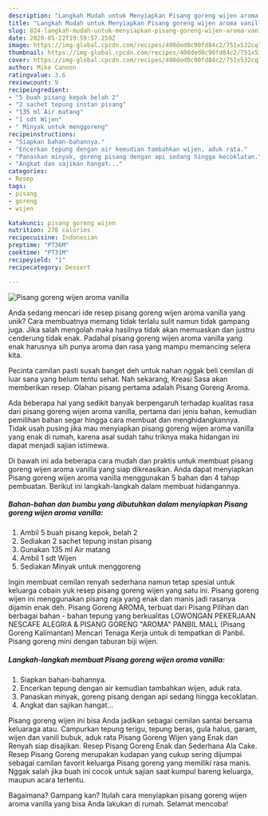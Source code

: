 ```yaml
---
description: "Langkah Mudah untuk Menyiapkan Pisang goreng wijen aroma vanilla yang Enak"
title: "Langkah Mudah untuk Menyiapkan Pisang goreng wijen aroma vanilla yang Enak"
slug: 824-langkah-mudah-untuk-menyiapkan-pisang-goreng-wijen-aroma-vanilla-yang-enak
date: 2020-05-22T19:59:57.259Z
image: https://img-global.cpcdn.com/recipes/400ded0c90fd84c2/751x532cq70/pisang-goreng-wijen-aroma-vanilla-foto-resep-utama.jpg
thumbnail: https://img-global.cpcdn.com/recipes/400ded0c90fd84c2/751x532cq70/pisang-goreng-wijen-aroma-vanilla-foto-resep-utama.jpg
cover: https://img-global.cpcdn.com/recipes/400ded0c90fd84c2/751x532cq70/pisang-goreng-wijen-aroma-vanilla-foto-resep-utama.jpg
author: Mike Cannon
ratingvalue: 3.6
reviewcount: 9
recipeingredient:
- "5 buah pisang kepok belah 2"
- "2 sachet tepung instan pisang"
- "135 ml Air matang"
- "1 sdt Wijen"
- " Minyak untuk menggoreng"
recipeinstructions:
- "Siapkan bahan-bahannya."
- "Encerkan tepung dengan air kemudian tambahkan wijen, aduk rata."
- "Panaskan minyak, goreng pisang dengan api sedang hingga kecoklatan."
- "Angkat dan sajikan hangat..."
categories:
- Resep
tags:
- pisang
- goreng
- wijen

katakunci: pisang goreng wijen 
nutrition: 276 calories
recipecuisine: Indonesian
preptime: "PT36M"
cooktime: "PT31M"
recipeyield: "1"
recipecategory: Dessert

---
```



![Pisang goreng wijen aroma vanilla](https://img-global.cpcdn.com/recipes/400ded0c90fd84c2/751x532cq70/pisang-goreng-wijen-aroma-vanilla-foto-resep-utama.jpg)

Anda sedang mencari ide resep pisang goreng wijen aroma vanilla yang unik? Cara membuatnya memang tidak terlalu sulit namun tidak gampang juga. Jika salah mengolah maka hasilnya tidak akan memuaskan dan justru cenderung tidak enak. Padahal pisang goreng wijen aroma vanilla yang enak harusnya sih punya aroma dan rasa yang mampu memancing selera kita.

Pecinta camilan pasti susah banget deh untuk nahan nggak beli cemilan di luar sana yang belum tentu sehat. Nah sekarang, Kreasi Sasa akan memberikan resep. Olahan pisang pertama adalah Pisang Goreng Aroma.

Ada beberapa hal yang sedikit banyak berpengaruh terhadap kualitas rasa dari pisang goreng wijen aroma vanilla, pertama dari jenis bahan, kemudian pemilihan bahan segar hingga cara membuat dan menghidangkannya. Tidak usah pusing jika mau menyiapkan pisang goreng wijen aroma vanilla yang enak di rumah, karena asal sudah tahu triknya maka hidangan ini dapat menjadi sajian istimewa.


Di bawah ini ada beberapa cara mudah dan praktis untuk membuat pisang goreng wijen aroma vanilla yang siap dikreasikan. Anda dapat menyiapkan Pisang goreng wijen aroma vanilla menggunakan 5 bahan dan 4 tahap pembuatan. Berikut ini langkah-langkah dalam membuat hidangannya.

<!--inarticleads1-->

##### Bahan-bahan dan bumbu yang dibutuhkan dalam menyiapkan Pisang goreng wijen aroma vanilla:

1. Ambil 5 buah pisang kepok, belah 2
1. Sediakan 2 sachet tepung instan pisang
1. Gunakan 135 ml Air matang
1. Ambil 1 sdt Wijen
1. Sediakan  Minyak untuk menggoreng


Ingin membuat cemilan renyah sederhana namun tetap spesial untuk keluarga cobain yuk resep pisang goreng wijen yang satu ini. Pisang goreng wijen ini menggunakan pisang raja yang enak dan manis jadi rasanya dijamin enak deh. Pisang Goreng AROMA, terbuat dari Pisang Pilihan dan berbagai bahan - bahan tepung yang berkualitas LOWONGAN PEKERJAAN NESCAFE ALEGRIA &amp; PISANG GORENG &#34;AROMA&#34; PANBIL MALL (Pisang Goreng Kalimantan) Mencari Tenaga Kerja untuk di tempatkan di Panbil. Pisang goreng mini dengan taburan biji wijen. 

<!--inarticleads2-->

##### Langkah-langkah membuat Pisang goreng wijen aroma vanilla:

1. Siapkan bahan-bahannya.
1. Encerkan tepung dengan air kemudian tambahkan wijen, aduk rata.
1. Panaskan minyak, goreng pisang dengan api sedang hingga kecoklatan.
1. Angkat dan sajikan hangat...


Pisang goreng wijen ini bisa Anda jadikan sebagai cemilan santai bersama keluaraga atau. Campurkan tepung terigu, tepung beras, gula halus, garam, wijen dan vanili bubuk, aduk rata Pisang Goreng Wijen yang Enak dan Renyah siap disajikan. Resep Pisang Goreng Enak dan Sederhana Ala Cake. Resep Pisang Goreng merupakan kudapan yang cukup sering dijumpai sebagai camilan favorit keluarga Pisang goreng yang memiliki rasa manis. Nggak salah jika buah ini cocok untuk sajian saat kumpul bareng keluarga, maupun acara tertentu. 

Bagaimana? Gampang kan? Itulah cara menyiapkan pisang goreng wijen aroma vanilla yang bisa Anda lakukan di rumah. Selamat mencoba!
